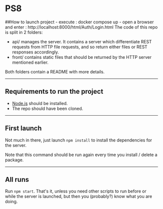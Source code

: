 # PS8

##How to launch project - execute : docker compose up - open a browser and enter : http://localhost:8000/html/Auth/Login.html
The code of this repo is split in 2 folders:

- api/ manages the server. It contains a server which differentiate REST requests from HTTP file requests, and so
  return either files or REST responses accordingly.
- front/ contains static files that should be returned by the HTTP server mentioned earlier.

Both folders contain a README with more details.

---

## Requirements to run the project

- [Node.js](https://nodejs.org/) should be installed.
- The repo should have been cloned.

---

## First launch

Not much in there, just launch `npm install` to install the dependencies for the server.

Note that this command should be run again every time you install / delete a package.

---

## All runs

Run `npm start`. That's it, unless you need other scripts to run before or while the server is launched,
but then you (probably?) know what you are doing.
